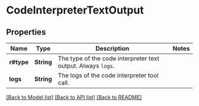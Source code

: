 # CodeInterpreterTextOutput

## Properties

Name | Type | Description | Notes
------------ | ------------- | ------------- | -------------
**r#type** | **String** | The type of the code interpreter text output. Always `logs`.  | 
**logs** | **String** | The logs of the code interpreter tool call.  | 

[[Back to Model list]](../README.md#documentation-for-models) [[Back to API list]](../README.md#documentation-for-api-endpoints) [[Back to README]](../README.md)


